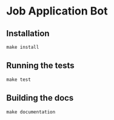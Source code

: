 # Job Application Bot

## Installation

```
make install
```

## Running the tests

```
make test
```

## Building the docs

```
make documentation
```